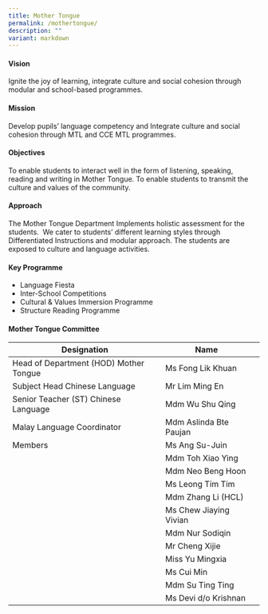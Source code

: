 ```yaml
---
title: Mother Tongue
permalink: /mothertongue/
description: ""
variant: markdown
---
```

#### Vision

Ignite the joy of learning, integrate culture and social cohesion through modular and school-based programmes.

#### Mission

Develop pupils’ language competency and Integrate culture and social cohesion through MTL and CCE MTL programmes.

#### Objectives

To enable students to interact well in the form of listening, speaking, reading and writing in Mother Tongue.
To enable students to transmit the culture and values of the community.
 
	
#### Approach

The Mother Tongue Department Implements holistic assessment for the students.&nbsp; We cater to students’ different learning styles through Differentiated Instructions and modular approach. The students are exposed to culture and language activities.

#### Key Programme

*   Language Fiesta
*   Inter-School Competitions
*   Cultural &amp; Values Immersion Programme
*   Structure Reading Programme

	
#### Mother Tongue Committee

| Designation | Name | |
| -------- | -------- | -------- |
| Head of Department (HOD) Mother Tongue |  Ms Fong Lik Khuan    |     |
|Subject Head Chinese Language|Mr Lim Ming En||
|Senior Teacher (ST) Chinese Language|Mdm Wu Shu Qing||
|Malay Language Coordinator|Mdm Aslinda Bte Paujan||
|Members|Ms Ang Su-Juin||
||Mdm Toh Xiao Ying||
||Mdm Neo Beng Hoon||
||Ms Leong Tim Tim||
||Mdm Zhang Li (HCL)||
||Ms Chew Jiaying Vivian||
||Mdm Nur Sodiqin||
||Mr Cheng Xijie||
||Miss Yu Mingxia||
||Ms Cui Min||
||Mdm Su Ting Ting||
||Ms Devi d/o Krishnan||